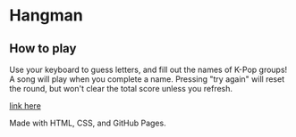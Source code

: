 # Hangman

## How to play
Use your keyboard to guess letters, and fill out the names of K-Pop groups! A song will play when you complete a name.
Pressing "try again" will reset the round, but won't clear the total score unless you refresh. 

[link here](https://lucodyne.github.io/HangmanGame/)

Made with HTML, CSS, and GitHub Pages.
